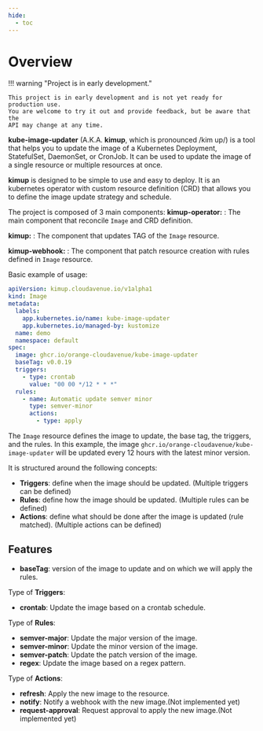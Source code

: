 ```yaml
---
hide:
  - toc
---
```


# Overview

!!! warning  "Project is in early development."

    This project is in early development and is not yet ready for production use.
    You are welcome to try it out and provide feedback, but be aware that the
    API may change at any time.

**kube-image-updater** (A.K.A. **kimup**, which is pronounced /kim up/) is a tool that helps you to update the image of a Kubernetes Deployment, StatefulSet, DaemonSet, or CronJob. It can be used to update the image of a single resource or multiple resources at once.

**kimup** is designed to be simple to use and easy to deploy. It is an kubernetes operator with custom resource definition (CRD) that allows you to define the image update strategy and schedule.

The project is composed of 3 main components:
**kimup-operator:**
:     The main component that reconcile `Image` and CRD definition.

**kimup:**
:     The component that updates TAG of the `Image` resource.

**kimup-webhook:**
:     The component that patch resource creation with rules defined in `Image` resource.

Basic example of usage:

```yaml
apiVersion: kimup.cloudavenue.io/v1alpha1
kind: Image
metadata:
  labels:
    app.kubernetes.io/name: kube-image-updater
    app.kubernetes.io/managed-by: kustomize
  name: demo
  namespace: default
spec:
  image: ghcr.io/orange-cloudavenue/kube-image-updater
  baseTag: v0.0.19
  triggers:
    - type: crontab
      value: "00 00 */12 * * *"
  rules:
    - name: Automatic update semver minor
      type: semver-minor
      actions:
        - type: apply
```

The `Image` resource defines the image to update, the base tag, the triggers, and the rules. In this example, the image `ghcr.io/orange-cloudavenue/kube-image-updater` will be updated every 12 hours with the latest minor version.

It is structured around the following concepts:

- **Triggers**: define when the image should be updated. (Multiple triggers can be defined)
- **Rules**: define how the image should be updated. (Multiple rules can be defined)
- **Actions**: define what should be done after the image is updated (rule matched). (Multiple actions can be defined)

## Features

- **baseTag**: version of the image to update and on which we will apply the rules.

Type of **Triggers**:

- **crontab**: Update the image based on a crontab schedule.

Type of **Rules**:

- **semver-major**: Update the major version of the image.
- **semver-minor**: Update the minor version of the image.
- **semver-patch**: Update the patch version of the image.
- **regex**: Update the image based on a regex pattern.

Type of **Actions**:

- **refresh**: Apply the new image to the resource.
- **notify**: Notify a webhook with the new image.(Not implemented yet)
- **request-approval**: Request approval to apply the new image.(Not implemented yet)

